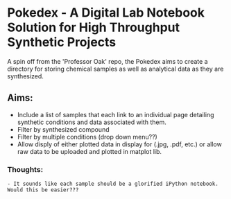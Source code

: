 # Pokedex - A Digital Lab Notebook Solution for High Throughput Synthetic Projects
A spin off from the 'Professor Oak' repo, the Pokedex aims to create a directory for storing chemical samples as well as analytical data as they are synthesized.

## Aims:
 - Include a list of samples that each link to an individual page detailing synthetic conditions and data associated with them.
 - Filter by synthesized compound
 - Filter by multiple conditions (drop down menu??)
 - Allow disply of either plotted data in display for (.jpg, .pdf, etc.) or allow raw data to be uploaded and plotted in matplot lib.

  ### Thoughts:
    - It sounds like each sample should be a glorified iPython notebook. Would this be easier???
